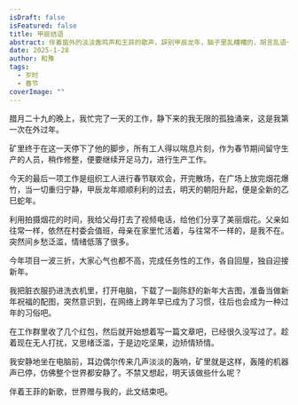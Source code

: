 ```yaml
---
isDraft: false
isFeatured: false
title: 甲辰结语
abstract: 伴着窗外的淡淡轰鸣声和王菲的歌声，辞别甲辰龙年，脑子里乱糟糟的，胡言乱语一通。
date: 2025-1-28
author: 和豫
tags:
  - 岁时
  - 春节
coverImage: ""
---
```




腊月二十九的晚上，我忙完了一天的工作，静下来的我无限的孤独涌来，这是我第一次在外过年。

矿里终于在这一天停下了他的脚步，所有工人得以喘息片刻，作为春节期间留守生产的人员，稍作修整，便要继续开足马力，进行生产工作。

今天的最后一项工作是组织工人进行春节联欢会，开完散场，在广场上放完烟花爆竹，当一切重归宁静，甲辰龙年顺顺利利的过去，明天的朝阳升起，便是全新的乙巳蛇年。

利用拍摄烟花的时间，我给父母打去了视频电话，给他们分享了美丽烟花。父亲如往常一样，依然在村委会值班，母亲在家里忙活着，与往常不一样的，是我不在。突然间乡愁泛滥，情绪低落了很多。

今年项目一波三折，大家心气也都不高，完成任务性的工作，各自回屋，独自迎接新年。

我把脏衣服扔进洗衣机里，打开电脑，下载了一副陈舒的新年大吉图，准备当做新年祝福的配图，突然意识到，在网络上跨年早已成为了习惯，往后也会成为一种过年的习俗吧。

在工作群里收了几个红包，然后就开始想着写一篇文章吧，已经很久没写过了。趁着现在无人打扰，又思绪泛滥，于是边吃坚果，边矫情矫情。

我安静地坐在电脑前，耳边偶尔传来几声淡淡的轰响，矿里就是这样，轰隆的机器声已停，仿佛整个世界都安静了。不禁又想起，明天该做些什么呢？

伴着王菲的新歌，世界赠与我的，此文结束吧。



